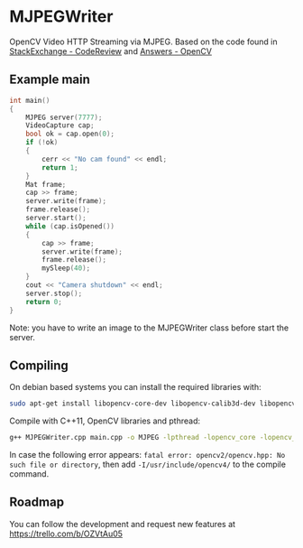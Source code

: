 # MJPEGWriter
OpenCV Video HTTP Streaming via MJPEG.
Based on the code found in 
[StackExchange -  CodeReview](http://codereview.stackexchange.com/questions/124321/multithreaded-mjpg-network-stream-server/156915#156915) and [Answers - OpenCV](http://answers.opencv.org/question/6976/display-iplimage-in-webbrowsers/)

## Example main

```C++
int main()
{
    MJPEG server(7777);
    VideoCapture cap;
    bool ok = cap.open(0);
    if (!ok)
    {
        cerr << "No cam found" << endl;
        return 1;
    }
    Mat frame;
    cap >> frame;
    server.write(frame);
    frame.release();
    server.start();
    while (cap.isOpened())
    {
        cap >> frame;
        server.write(frame);
        frame.release();
        mySleep(40);
    }
    cout << "Camera shutdown" << endl;
    server.stop();
    return 0;
}
```
Note: you have to write an image to the MJPEGWriter class before start the server.

## Compiling

On debian based systems you can install the required libraries with:

```sh
sudo apt-get install libopencv-core-dev libopencv-calib3d-dev libopencv-dnn-dev libopencv-objdetect libopencv-photo-dev libopencv-stitching-dev libopencv-video-dev
```

Compile with C++11, OpenCV libraries and pthread:


```sh
g++ MJPEGWriter.cpp main.cpp -o MJPEG -lpthread -lopencv_core -lopencv_videoio -lopencv_imgcodecs -std=c++11
```

In case the following error appears:
`fatal error: opencv2/opencv.hpp: No such file or directory`, then add `-I/usr/include/opencv4/` to the compile command.

## Roadmap
You can follow the development and request new features at https://trello.com/b/OZVtAu05
